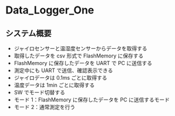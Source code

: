 # Data_Logger_One

## システム概要

-   ジャイロセンサーと温湿度センサーからデータを取得する
-   取得したデータを csv 形式で FlashMemory に保存する
-   FlashMemory に保存したデータを UART で PC に送信する
-   測定中にも UART で送信、確認表示できる
-   ジャイロデータは 0.1ms ごとに取得する
-   温度データは 1min ごとに取得する
-   SW でモード切替する
-   モード 1：FlashMemory に保存したデータを PC に送信するモード
-   モード 2：通常測定を行う
